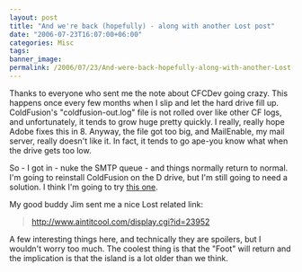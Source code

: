 ```yaml
---
layout: post
title: "And we're back (hopefully) - along with another Lost post"
date: "2006-07-23T16:07:00+06:00"
categories: Misc 
tags: 
banner_image: 
permalink: /2006/07/23/And-were-back-hopefully-along-with-another-Lost-post
---
```


Thanks to everyone who sent me the note about CFCDev going crazy. This happens once every few months when I slip and let the hard drive fill up. ColdFusion's "coldfusion-out.log" file is not rolled over like other CF logs, and unfortunately, it tends to grow huge pretty quickly. I really, really hope Adobe fixes this in 8. Anyway, the file got too big, and MailEnable, my mail server, really doesn't like it. In fact, it tends to go ape-you know what when the drive gets too low.

So - I got in - nuke the SMTP queue - and things normally return to normal. I'm going to reinstall ColdFusion on the D drive, but I'm still going to need a solution. I think I'm going to try <a href="http://mkruger.cfwebtools.com/index.cfm?mode=entry&entry=FAA7AF4D-DAC6-7DE0-407EBD09D15D9FC0">this one</a>.

My good buddy Jim sent me a nice Lost related link: 

<blockquote>
<a href="http://www.aintitcool.com/display.cgi?id=23952">http://www.aintitcool.com/display.cgi?id=23952 </a>
</blockquote>

A few interesting things here, and technically they are spoilers, but I wouldn't worry too much. The coolest thing is that the "Foot" will return and the implication is that the island is a lot older than we think.